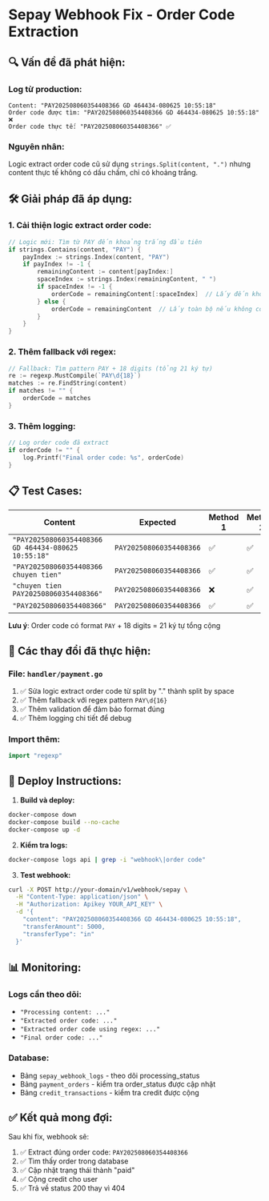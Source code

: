 # Sepay Webhook Fix - Order Code Extraction

## 🔍 **Vấn đề đã phát hiện:**

### **Log từ production:**
```
Content: "PAY202508060354408366 GD 464434-080625 10:55:18"
Order code được tìm: "PAY202508060354408366 GD 464434-080625 10:55:18" ❌
Order code thực tế: "PAY202508060354408366" ✅
```

### **Nguyên nhân:**
Logic extract order code cũ sử dụng `strings.Split(content, ".")` nhưng content thực tế không có dấu chấm, chỉ có khoảng trắng.

## 🛠️ **Giải pháp đã áp dụng:**

### **1. Cải thiện logic extract order code:**
```go
// Logic mới: Tìm từ PAY đến khoảng trắng đầu tiên
if strings.Contains(content, "PAY") {
    payIndex := strings.Index(content, "PAY")
    if payIndex != -1 {
        remainingContent := content[payIndex:]
        spaceIndex := strings.Index(remainingContent, " ")
        if spaceIndex != -1 {
            orderCode = remainingContent[:spaceIndex]  // Lấy đến khoảng trắng
        } else {
            orderCode = remainingContent  // Lấy toàn bộ nếu không có khoảng trắng
        }
    }
}
```

### **2. Thêm fallback với regex:**
```go
// Fallback: Tìm pattern PAY + 18 digits (tổng 21 ký tự)
re := regexp.MustCompile(`PAY\d{18}`)
matches := re.FindString(content)
if matches != "" {
    orderCode = matches
}
```

### **3. Thêm logging:**
```go
// Log order code đã extract
if orderCode != "" {
    log.Printf("Final order code: %s", orderCode)
}
```

## 📋 **Test Cases:**

| Content | Expected | Method 1 | Method 2 | Result |
|---------|----------|----------|----------|---------|
| `"PAY202508060354408366 GD 464434-080625 10:55:18"` | `PAY202508060354408366` | ✅ | ✅ | ✅ |
| `"PAY202508060354408366 chuyen tien"` | `PAY202508060354408366` | ✅ | ✅ | ✅ |
| `"chuyen tien PAY202508060354408366"` | `PAY202508060354408366` | ❌ | ✅ | ✅ |
| `"PAY202508060354408366"` | `PAY202508060354408366` | ✅ | ✅ | ✅ |

**Lưu ý**: Order code có format `PAY` + 18 digits = 21 ký tự tổng cộng

## 🔧 **Các thay đổi đã thực hiện:**

### **File: `handler/payment.go`**
1. ✅ Sửa logic extract order code từ split by "." thành split by space
2. ✅ Thêm fallback với regex pattern `PAY\d{16}`
3. ✅ Thêm validation để đảm bảo format đúng
4. ✅ Thêm logging chi tiết để debug

### **Import thêm:**
```go
import "regexp"
```

## 🚀 **Deploy Instructions:**

1. **Build và deploy:**
```bash
docker-compose down
docker-compose build --no-cache
docker-compose up -d
```

2. **Kiểm tra logs:**
```bash
docker-compose logs api | grep -i "webhook\|order code"
```

3. **Test webhook:**
```bash
curl -X POST http://your-domain/v1/webhook/sepay \
  -H "Content-Type: application/json" \
  -H "Authorization: Apikey YOUR_API_KEY" \
  -d '{
    "content": "PAY202508060354408366 GD 464434-080625 10:55:18",
    "transferAmount": 5000,
    "transferType": "in"
  }'
```

## 📊 **Monitoring:**

### **Logs cần theo dõi:**
- `"Processing content: ..."`
- `"Extracted order code: ..."`
- `"Extracted order code using regex: ..."`
- `"Final order code: ..."`

### **Database:**
- Bảng `sepay_webhook_logs` - theo dõi processing_status
- Bảng `payment_orders` - kiểm tra order_status được cập nhật
- Bảng `credit_transactions` - kiểm tra credit được cộng

## ✅ **Kết quả mong đợi:**

Sau khi fix, webhook sẽ:
1. ✅ Extract đúng order code: `PAY202508060354408366`
2. ✅ Tìm thấy order trong database
3. ✅ Cập nhật trạng thái thành "paid"
4. ✅ Cộng credit cho user
5. ✅ Trả về status 200 thay vì 404 
